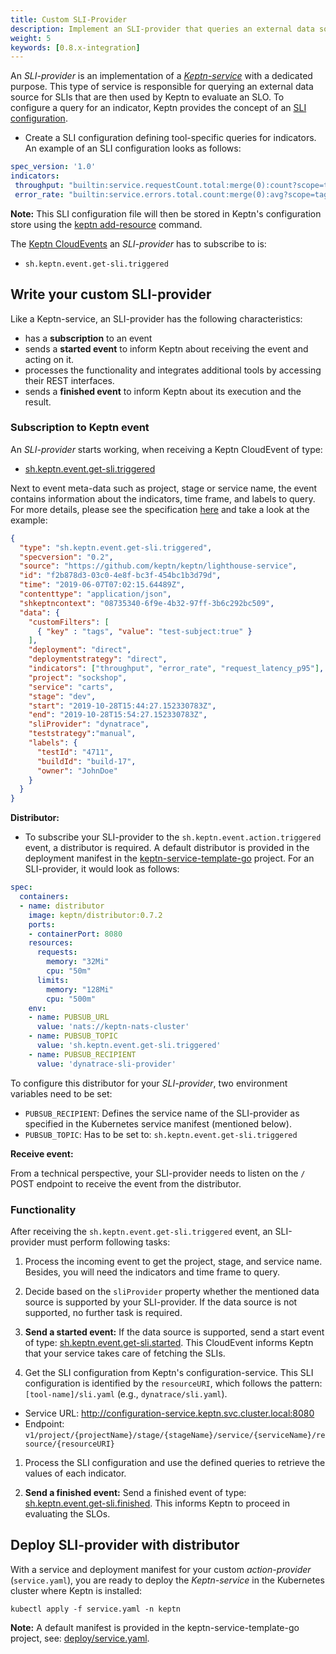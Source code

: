 ```yaml
---
title: Custom SLI-Provider
description: Implement an SLI-provider that queries an external data source for SLIs.
weight: 5
keywords: [0.8.x-integration]
---
```


An *SLI-provider* is an implementation of a [*Keptn-service*](../custom_integration/#keptn-service) with a dedicated purpose. This type of service is responsible for querying an external data source for SLIs that are then used by Keptn to evaluate an SLO. To configure a query for an indicator, Keptn provides the concept of an [SLI configuration](https://github.com/keptn/spec/blob/0.1.5/service_level_indicator.md#service-level-indicators-sli).

* Create a SLI configuration defining tool-specific queries for indicators. An example of an SLI configuration looks as follows:

```yaml
spec_version: '1.0'
indicators:
 throughput: "builtin:service.requestCount.total:merge(0):count?scope=tag(keptn_project:$PROJECT),tag(keptn_stage:$STAGE),tag(keptn_service:$SERVICE),tag(keptn_deployment:$DEPLOYMENT)"
 error_rate: "builtin:service.errors.total.count:merge(0):avg?scope=tag(keptn_project:$PROJECT),tag(keptn_stage:$STAGE),tag(keptn_service:$SERVICE),tag(keptn_deployment:$DEPLOYMENT)"
```

**Note:** This SLI configuration file will then be stored in Keptn's configuration store using the [keptn add-resource](../../reference/cli/commands/keptn_add-resource) command.

The [Keptn CloudEvents](#cloudevents) an *SLI-provider* has to subscribe to is:

- `sh.keptn.event.get-sli.triggered`

## Write your custom SLI-provider

Like a Keptn-service, an SLI-provider has the following characteristics: 

* has a **subscription** to an event
* sends a **started event** to inform Keptn about receiving the event and acting on it. 
* processes the functionality and integrates additional tools by accessing their REST interfaces. 
* sends a **finished event** to inform Keptn about its execution and the result. 

### Subscription to Keptn event

An *SLI-provider* starts working, when receiving a Keptn CloudEvent of type:

- [sh.keptn.event.get-sli.triggered](https://github.com/keptn/spec/blob/0.1.6/cloudevents.md#get-sli) 

Next to event meta-data such as project, stage or service name, the event contains information about the indicators, time frame, and labels to query. For more details, please see the specification [here](https://github.com/keptn/spec/blob/0.1.6/cloudevents.md#get-sli) and take a look at the example: 

```json
{
  "type": "sh.keptn.event.get-sli.triggered",
  "specversion": "0.2",
  "source": "https://github.com/keptn/keptn/lighthouse-service",
  "id": "f2b878d3-03c0-4e8f-bc3f-454bc1b3d79d",
  "time": "2019-06-07T07:02:15.64489Z",
  "contenttype": "application/json",
  "shkeptncontext": "08735340-6f9e-4b32-97ff-3b6c292bc509",
  "data": {
    "customFilters": [
      { "key" : "tags", "value": "test-subject:true" }
    ],
    "deployment": "direct",
    "deploymentstrategy": "direct",
    "indicators": ["throughput", "error_rate", "request_latency_p95"],
    "project": "sockshop",
    "service": "carts",
    "stage": "dev",
    "start": "2019-10-28T15:44:27.152330783Z",
    "end": "2019-10-28T15:54:27.152330783Z",
    "sliProvider": "dynatrace",
    "teststrategy":"manual",
    "labels": {
      "testId": "4711",
      "buildId": "build-17",
      "owner": "JohnDoe"
    }
  }
}
```

**Distributor:**

* To subscribe your SLI-provider to the `sh.keptn.event.action.triggered` event, a distributor is required. A default distributor is provided in the deployment manifest in the [keptn-service-template-go](https://github.com/keptn-sandbox/keptn-service-template-go) project. For an SLI-provider, it would look as follows:

```yaml
spec:
  containers:
  - name: distributor
    image: keptn/distributor:0.7.2
    ports:
    - containerPort: 8080
    resources:
      requests:
        memory: "32Mi"
        cpu: "50m"
      limits:
        memory: "128Mi"
        cpu: "500m"
    env:
    - name: PUBSUB_URL
      value: 'nats://keptn-nats-cluster'
    - name: PUBSUB_TOPIC
      value: 'sh.keptn.event.get-sli.triggered'
    - name: PUBSUB_RECIPIENT
      value: 'dynatrace-sli-provider'
```

To configure this distributor for your *SLI-provider*, two environment variables need to be set: 

* `PUBSUB_RECIPIENT`: Defines the service name of the SLI-provider as specified in the Kubernetes service manifest (mentioned below).
* `PUBSUB_TOPIC`: Has to be set to: `sh.keptn.event.get-sli.triggered`

**Receive event:**

From a technical perspective, your SLI-provider needs to listen on the `/` POST endpoint to receive the event from the distributor.

### Functionality

After receiving the `sh.keptn.event.get-sli.triggered` event, an SLI-provider must perform following tasks:

1. Process the incoming event to get the project, stage, and service name. Besides, you will need the indicators and time frame to query.  

1. Decide based on the `sliProvider` property whether the mentioned data source is supported by your SLI-provider. If the data source is not supported, no further task is required.

1. **Send a started event:** If the data source is supported, send a start event of type: [sh.keptn.event.get-sli.started](). This CloudEvent informs Keptn that your service takes care of fetching the SLIs. 

1. Get the SLI configuration from Keptn's configuration-service. This SLI configuration is identified by the `resourceURI`, which follows the pattern: `[tool-name]/sli.yaml` (e.g., `dynatrace/sli.yaml`). 
  * Service URL: http://configuration-service.keptn.svc.cluster.local:8080
  * Endpoint: `v1/project/{projectName}/stage/{stageName}/service/{serviceName}/resource/{resourceURI}`

1. Process the SLI configuration and use the defined queries to retrieve the values of each indicator. 

1. **Send a finished event:** Send a finished event of type: [sh.keptn.event.get-sli.finished](). This informs Keptn to proceed in evaluating the SLOs. 

## Deploy SLI-provider with distributor

With a service and deployment manifest for your custom *action-provider* (`service.yaml`), you are ready to deploy the *Keptn-service* in the Kubernetes cluster where Keptn is installed:

```console
kubectl apply -f service.yaml -n keptn
```

**Note:** A default manifest is provided in the keptn-service-template-go project, see: [deploy/service.yaml](https://github.com/keptn-sandbox/keptn-service-template-go/blob/master/deploy/service.yaml). 
